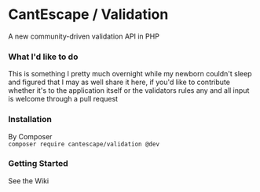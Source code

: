 # CantEscape / Validation
A new community-driven validation API in PHP

### What I'd like to do
This is something I pretty much overnight while my newborn couldn't sleep and figured that I may as well share it here, if you'd like to contribute whether it's to the application itself or the validators rules any and all input is welcome through a pull request

### Installation
By Composer<br />
```composer require cantescape/validation @dev```

### Getting Started
See the Wiki
